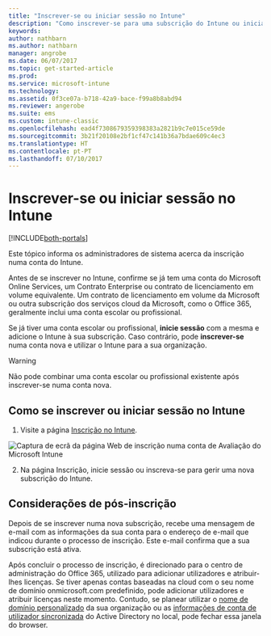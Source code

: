 ```yaml
---
title: "Inscrever-se ou iniciar sessão no Intune"
description: "Como inscrever-se para uma subscrição do Intune ou iniciar sessão com a sua subscrição"
keywords: 
author: nathbarn
ms.author: nathbarn
manager: angrobe
ms.date: 06/07/2017
ms.topic: get-started-article
ms.prod: 
ms.service: microsoft-intune
ms.technology: 
ms.assetid: 0f3ce07a-b718-42a9-bace-f99a8b8abd94
ms.reviewer: angerobe
ms.suite: ems
ms.custom: intune-classic
ms.openlocfilehash: ead4f7308679359398383a2821b9c7e015ce59de
ms.sourcegitcommit: 3b21f20108e2bf1cf47c141b36a7bdae609c4ec3
ms.translationtype: HT
ms.contentlocale: pt-PT
ms.lasthandoff: 07/10/2017
---
```

# <a name="sign-up-or-sign-in-to-intune"></a>Inscrever-se ou iniciar sessão no Intune

[!INCLUDE[both-portals](./includes/note-for-both-portals.md)]

Este tópico informa os administradores de sistema acerca da inscrição numa conta do Intune.

Antes de se inscrever no Intune, confirme se já tem uma conta do Microsoft Online Services, um Contrato Enterprise ou contrato de licenciamento em volume equivalente. Um contrato de licenciamento em volume da Microsoft ou outra subscrição dos serviços cloud da Microsoft, como o Office 365, geralmente inclui uma conta escolar ou profissional.

Se já tiver uma conta escolar ou profissional, **inicie sessão** com a mesma e adicione o Intune à sua subscrição. Caso contrário, pode **inscrever-se** numa conta nova e utilizar o Intune para a sua organização.

>[!WARNING]
>Não pode combinar uma conta escolar ou profissional existente após inscrever-se numa conta nova.

## <a name="how-to-sign-up-or-sign-in-to-intune"></a>Como se inscrever ou iniciar sessão no Intune

1.  Visite a página [Inscrição no Intune](https://portal.office.com/Signup/Signup.aspx?OfferId=40BE278A-DFD1-470a-9EF7-9F2596EA7FF9&dl=INTUNE_A&ali=1#0%20).

  ![Captura de ecrã da página Web de inscrição numa conta de Avaliação do Microsoft Intune](./media/account-sign-up-site.png)

2.  Na página Inscrição, inicie sessão ou inscreva-se para gerir uma nova subscrição do Intune.

## <a name="post-sign-up-considerations"></a>Considerações de pós-inscrição
Depois de se inscrever numa nova subscrição, recebe uma mensagem de e-mail com as informações da sua conta para o endereço de e-mail que indicou durante o processo de inscrição. Este e-mail confirma que a sua subscrição está ativa.

Após concluir o processo de inscrição, é direcionado para o centro de administração do Office 365, utilizado para adicionar utilizadores e atribuir-lhes licenças. Se tiver apenas contas baseadas na cloud com o seu nome de domínio onmicrosoft.com predefinido, pode adicionar utilizadores e atribuir licenças neste momento. Contudo, se planear utilizar o [nome de domínio personalizado](custom-domain-name-configure.md) da sua organização ou as [informações de conta de utilizador sincronizada](users-add.md#sync-active-directory-and-add-users-to-intune) do Active Directory no local, pode fechar essa janela do browser.
